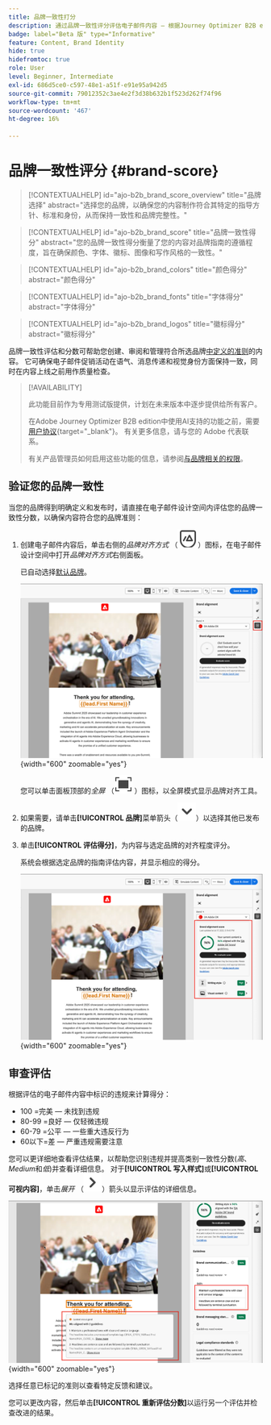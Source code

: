 ```yaml
---
title: 品牌一致性打分
description: 通过品牌一致性评分评估电子邮件内容 — 根据Journey Optimizer B2B edition中的品牌准则验证颜色、字体、徽标和书写样式。
badge: label="Beta 版" type="Informative"
feature: Content, Brand Identity
hide: true
hidefromtoc: true
role: User
level: Beginner, Intermediate
exl-id: 686d5ce0-c597-48e1-a51f-e91e95a942d5
source-git-commit: 79012352c3ae4e2f3d38b632b1f523d262f74f96
workflow-type: tm+mt
source-wordcount: '467'
ht-degree: 16%

---
```


# 品牌一致性评分 {#brand-score}

>[!CONTEXTUALHELP]
>id="ajo-b2b_brand_score_overview"
>title="品牌选择"
>abstract="选择您的品牌，以确保您的内容制作符合其特定的指导方针、标准和身份，从而保持一致性和品牌完整性。"

>[!CONTEXTUALHELP]
>id="ajo-b2b_brand_score"
>title="品牌一致性得分"
>abstract="您的品牌一致性得分衡量了您的内容对品牌指南的遵循程度，旨在确保颜色、字体、徽标、图像和写作风格的一致性。"

>[!CONTEXTUALHELP]
>id="ajo-b2b_brand_colors"
>title="颜色得分"
>abstract="颜色得分"

>[!CONTEXTUALHELP]
>id="ajo-b2b_brand_fonts"
>title="字体得分"
>abstract="字体得分"

>[!CONTEXTUALHELP]
>id="ajo-b2b_brand_logos"
>title="徽标得分"
>abstract="徽标得分"

品牌一致性评估和分数可帮助您创建、审阅和管理符合所选品牌[中定义的准则](./brands-manage-create.md#brand-definitions)的内容。 它可确保电子邮件促销活动在语气、消息传递和视觉身份方面保持一致，同时在内容上线之前用作质量检查。

>[!AVAILABILITY]
>
>此功能目前作为专用测试版提供，计划在未来版本中逐步提供给所有客户。
>
>在Adobe Journey Optimizer B2B edition中使用AI支持的功能之前，需要[用户协议](https://www.adobe.com/cn/legal/licenses-terms/adobe-dx-gen-ai-user-guidelines.html){target="_blank"}。 有关更多信息，请与您的 Adobe 代表联系。
>
>有关产品管理员如何启用这些功能的信息，请参阅[与品牌相关的权限](./brands-overview.md#brand-related-permissions)。

## 验证您的品牌一致性

当您的品牌得到明确定义和发布时，请直接在电子邮件设计空间内评估您的品牌一致性分数，以确保内容符合您的品牌准则：

1. 创建电子邮件内容后，单击右侧的&#x200B;_品牌对齐方式_ （![品牌对齐方式图标](../assets/do-not-localize/icon-brand-compliance.svg) ）图标，在电子邮件设计空间中打开&#x200B;_品牌对齐方式_&#x200B;右侧面板。

   已自动选择[默认品牌](./brands-manage-create.md#default-brand)。

   ![访问品牌协调工具](./assets/brands-alignment-sidebar.png){width="600" zoomable="yes"}

   您可以单击面板顶部的&#x200B;_全屏_ （![全屏图标](../assets/do-not-localize/icon-full-screen.svg) ）图标，以全屏模式显示品牌对齐工具。

1. 如果需要，请单击&#x200B;**[!UICONTROL 品牌]**&#x200B;菜单箭头（![向下箭头](../assets/do-not-localize/icon-down-menu.svg)）以选择其他已发布的品牌。

1. 单击&#x200B;**[!UICONTROL 评估得分]**，为内容与选定品牌的对齐程度评分。

   系统会根据选定品牌的指南评估内容，并显示相应的得分。

   ![品牌一致性评估分数](./assets/brands-alignment-evaluation.png){width="600" zoomable="yes"}

## 审查评估

根据评估的电子邮件内容中标识的违规来计算得分：

* 100 =完美 — 未找到违规
* 80-99 =良好 — 仅轻微违规
* 60-79 =公平 — 一些重大违反行为
* 60以下=差 — 严重违规需要注意

您可以更详细地查看评估结果，以帮助您识别违规并提高类别一致性分数(_高_、_Medium_&#x200B;和&#x200B;_低_)并查看详细信息。 对于&#x200B;**[!UICONTROL 写入样式]**&#x200B;或&#x200B;**[!UICONTROL 可视内容]**，单击&#x200B;_展开_ （![展开箭头](../assets/do-not-localize/icon-expand-right.svg)）箭头以显示评估的详细信息。

![品牌一致性评估详细信息](./assets/brands-alignment-evaluation-details.png){width="600" zoomable="yes"}

选择任意已标记的准则以查看特定反馈和建议。

您可以更改内容，然后单击&#x200B;**[!UICONTROL 重新评估分数]**&#x200B;以运行另一个评估并检查改进的结果。
